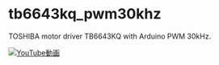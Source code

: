 # tb6643kq_pwm30khz
TOSHIBA motor driver TB6643KQ with Arduino PWM 30kHz.

[![YouTube動画](https://img.youtube.com/vi/GpNOq0FPcpg/0.jpg)](https://www.youtube.com/watch?v=GpNOq0FPcpg)
